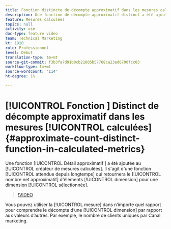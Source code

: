```yaml
---
title: Fonction distincte de décompte approximatif dans les mesures calculées
description: Une fonction de décompte approximatif distinct a été ajoutée au créateur de mesures calculées. Il s’agit d’une fonction longtemps attendue qui retournera le nombre approximatif distinct d’éléments de dimension pour une dimension sélectionnée.
feature: Mesures calculées
topics: null
activity: use
doc-type: feature video
team: Technical Marketing
kt: 1910
role: Professionnel
level: Début
translation-type: tm+mt
source-git-commit: f3b3fa7d91b0cb21005b57768ca23ed6700fcc03
workflow-type: tm+mt
source-wordcount: '114'
ht-degree: 1%

---
```



# [!UICONTROL Fonction ]  Distinct de décompte approximatif dans les mesures  [!UICONTROL calculées]{#approximate-count-distinct-function-in-calculated-metrics}

Une fonction [!UICONTROL Détail approximatif ]  a été ajoutée au [!UICONTROL créateur de mesures calculées]. Il s&#39;agit d&#39;une fonction [!UICONTROL attendue depuis longtemps] qui retournera le [!UICONTROL nombre net approximatif] d&#39;éléments [!UICONTROL dimension] pour une dimension [!UICONTROL sélectionnée].

>[!VIDEO](https://video.tv.adobe.com/v/23722/?quality=12)

Vous pouvez utiliser la [!UICONTROL mesure] dans n’importe quel rapport pour comprendre le décompte d’une [!UICONTROL dimension] par rapport aux valeurs d’autres. Par exemple, le nombre de clients uniques par Canal marketing.
